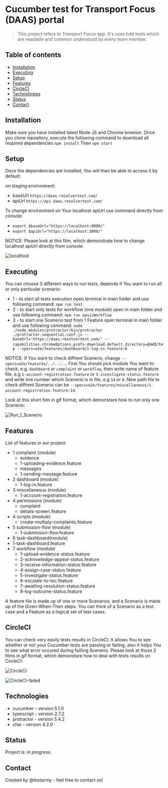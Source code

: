 # Cucumber test for Transport Focus (DAAS) portal
> This project refers to Transport Focus app. It's uses bdd tests which are readable and common understood by every team member.

## Table of contents
* [Installation](#installation)
* [Executing](#executing)
* [Setup](#setup)
* [Features](#features)
* [CircleCI](#circleCI)
* [Technologies](#technologies)
* [Status](#status)
* [Contact](#contact)

## Installation
Make sure you have installed latest Node JS and Chrome browser. Once you clone repository, execute the following command to download all required dependencies
`npm install`
Then 
`npm start`

## Setup
Once the dependencies are installed, You will then be able to access it by default:

on staging environment:
* baseUrl `https://daas.resolvertest.com/`
* apiUrl `https://api-daas.resolvertest.com/`

To change environment on Your localhost apiUrl use command directly from console:
* `export $baseUrl="https://localhost:8080/"`
* `export $apiUrl="https://localhost:3000/"`

NOTICE: Please look at this film, which demonstrate how to change localhost apiUrl directly from console:

![localhost](/home/testarmy/projekty/daas-testing-master/film.readme/localhost.gif)

## Executing
You can choose 3 different ways to run tests, depends if You want to run all or only particular scenario:
* 1 - to start all tests execution open terminal in main folder and use following command:
`npm run test`
* 2 - to start only tests for workflow (one module) open in main folder and use following command:
`npm run basicWorkflow`
* 3 - to start one Scenerio test from 1 Feature open terminal in main folder and use following command:
`node ./node_modules/protractor/bin/protractor ./protractor.sequential.conf.js --baseUrl='https://daas.resolvertest.com/' --capabilities.chromeOptions.prefs.download.default_directory=`pwd`/tmp --specs=e2e/features/dashboard/1-log-in.feature:8`

NOTICE: If You want to check diffrent Scenerio, change `--specs=e2e/features/../..:..`.
First You should pick module You want to check, e.g. `dashboard` or `complaint` or `workflow`, then write name of feature file, e.g `1-account-registration.feature` or `5-investigate-status.feature` and write line number which Scenerio is in file, e.g `14` or `8`. New path file to check diffrent Scenerio can be `--specs=e2e/features/miscellaneous/1-account-registration.feature:14`.

Look at this short film in gif format, which demonstare how to run only one Scenerio:

![Run_1_Scenerio](/home/testarmy/projekty/daas-testing-master/film.readme/1-log-in.feature:8.gif)

## Features
List of features in our project:
* 1 complaint (module)
  * evidence 
   * 1-uploading-evidence.feature
  * messages
   * 1-sending-message.feature
* 2 dashboard (module)
  * 1-log-in.feature
* 3 miscellaneous (module)
  * 1-account-registration.feature
* 4 permissions (module)
  * complaint
   * details-screen.feature
* 4 scripts (module)
  * create-multiply-complaints.feature
* 5 submission-flow (module)
  * 1-submission-flow.feature
* 6 task-dashboard(module)
 * 1-task-dashboard.feature
* 7 workflow (module)
  * 1-upload-evidence-status.feature
  * 2-acknowledge-appeal-status.feature
  * 3-receive-information-status.feature
  * 4-assign-case-status.feature
  * 5-investigate-status.feature
  * 6-excalate-to-toc.feature
  * 7-awaiting-resolution-status.feature
  * 8-log-outcome-status.feature
  
A feature file is made up of one or more Scenarios, and a Scenario is made up of the Given-When-Then steps. You can think of a Scenario as a test case and a Feature as a logical set of test cases.

## CircleCI
You can check very easily tests results in CircleCI. It allows You to see whether or not your Cucumber tests are passing or failing, also it helps You to see what error occured during failling Scenerio. Please look at those 2 films in gif format, which demonstare how to deal with tests results on CircleCI:

![CircleCI](/home/testarmy/projekty/daas-testing-master/film.readme/CircleCI.gif)

![CircleCI-failed](/home/testarmy/projekty/daas-testing-master/film.readme/CircleCI-failed.gif)

## Technologies
* cucumber - version 5.1.0
* typescript - version 2.7.2
* protractor - version 5.4.2
* chai - version 4.2.0

## Status
Project is: _in progress_.

## Contact
Created by @testarmy - feel free to contact us!
